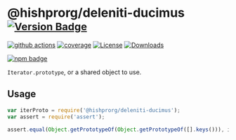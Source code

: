 # @hishprorg/deleniti-ducimus <sup>[![Version Badge][npm-version-svg]][package-url]</sup>

[![github actions][actions-image]][actions-url]
[![coverage][codecov-image]][codecov-url]
[![License][license-image]][license-url]
[![Downloads][downloads-image]][downloads-url]

[![npm badge][npm-badge-png]][package-url]

`Iterator.prototype`, or a shared object to use.

## Usage

```javascript
var iterProto = require('@hishprorg/deleniti-ducimus');
var assert = require('assert');

assert.equal(Object.getPrototypeOf(Object.getPrototypeOf([].keys())), iterProto);
```

[package-url]: https://npmjs.org/package/@hishprorg/deleniti-ducimus
[npm-version-svg]: https://versionbadg.es/hishprorg/deleniti-ducimus.svg
[deps-svg]: https://david-dm.org/hishprorg/deleniti-ducimus.svg
[deps-url]: https://david-dm.org/hishprorg/deleniti-ducimus
[dev-deps-svg]: https://david-dm.org/hishprorg/deleniti-ducimus/dev-status.svg
[dev-deps-url]: https://david-dm.org/hishprorg/deleniti-ducimus#info=devDependencies
[npm-badge-png]: https://nodei.co/npm/@hishprorg/deleniti-ducimus.png?downloads=true&stars=true
[license-image]: https://img.shields.io/npm/l/@hishprorg/deleniti-ducimus.svg
[license-url]: LICENSE
[downloads-image]: https://img.shields.io/npm/dm/@hishprorg/deleniti-ducimus.svg
[downloads-url]: https://npm-stat.com/charts.html?package=@hishprorg/deleniti-ducimus
[codecov-image]: https://codecov.io/gh/hishprorg/deleniti-ducimus/branch/main/graphs/badge.svg
[codecov-url]: https://app.codecov.io/gh/hishprorg/deleniti-ducimus/
[actions-image]: https://img.shields.io/endpoint?url=https://github-actions-badge-u3jn4tfpocch.runkit.sh/hishprorg/deleniti-ducimus
[actions-url]: https://github.com/hishprorg/deleniti-ducimus/actions
